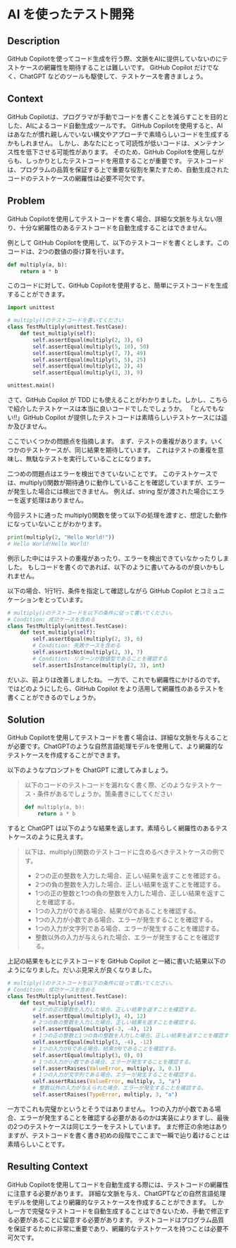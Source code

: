 # AI を使ったテスト開発

## Description

GitHub Copilotを使ってコード生成を行う際、文脈をAIに提供していないのにテストケースの網羅性を期待することは難しいです。
GitHub Copilot だけでなく、ChatGPT などのツールも駆使して、テストケースを書きましょう。

## Context

GitHub Copilotは、プログラマが手動でコードを書くことを減らすことを目的とした、AIによるコード自動生成ツールです。
GitHub Copilotを使用すると、AI はあなたが慣れ親しんでいない構文やアプローチで素晴らしいコードを生成するかもしれません。
しかし、あなたにとって可読性が低いコードは、メンテナンス性を低下させる可能性があります。
そのため、GitHub Copilotを使用しながらも、しっかりとしたテストコードを用意することが重要です。
テストコードは、プログラムの品質を保証する上で重要な役割を果たすため、自動生成されたコードのテストケースの網羅性は必要不可欠です。

## Problem

GitHub Copilotを使用してテストコードを書く場合、詳細な文脈を与えない限り、十分な網羅性のあるテストコードを自動生成することはできません。

例として GitHub Copilotを使用して、以下のテストコードを書くとします。このコードは、2つの数値の掛け算を行います。

```py
def multiply(a, b):
    return a * b
```

このコードに対して、GitHub Copilotを使用すると、簡単にテストコードを生成することができます。

```py
import unittest

# multiply()のテストコードを書いてください
class TestMultiply(unittest.TestCase):
    def test_multiply(self):
        self.assertEqual(multiply(2, 3), 6)
        self.assertEqual(multiply(5, 10), 50)
        self.assertEqual(multiply(7, 7), 49)
        self.assertEqual(multiply(5, 5), 25)
        self.assertEqual(multiply(2, 2), 4)
        self.assertEqual(multiply(3, 3), 9)

unittest.main()
```

さて、GitHub Copilot が TDD にも使えることがわかりました。しかし、こちらで紹介したテストケースは本当に良いコードでしたでしょうか。
「とんでもない!!」GitHub Copilot が提供したテストコードは素晴らしいテストケースには遥か及びません。

ここでいくつかの問題点を指摘します。
まず、テストの重複があります。いくつかのテストケースが、同じ結果を期待しています。
これはテストの重複を意味し、無駄なテストを実行していることになります。

二つめの問題点はエラーを検出できていないことです。
このテストケースでは、multiply()関数が期待通りに動作していることを確認していますが、エラーが発生した場合には検出できません。
例えば、string 型が渡された場合にエラーを返す処理はありません。

今回テストに通った multiply()関数を使って以下の処理を渡すと、想定した動作になっていないことがわかります。

```py
print(multiply(2, "Hello World!"))
# Hello World!Hello World!
```

例示した中にはテストの重複があったり、エラーを検出できていなかったりしました。
もしコードを書くのであれば、以下のように書いてみるのが良いかもしれません。

以下の場合、1行1行、条件を指定して確認しながら GitHub Copilot とコミュニケーションをとっています。

```py
# multiply()のテストコードを以下の条件に従って書いてください。
# Condition: 成功ケースを含める
class TestMultiply(unittest.TestCase):
    def test_multiply(self):
        self.assertEqual(multiply(2, 3), 6)
        # Condition: 失敗ケースを含める
        self.assertIsNot(multiply(2, 3), 7)
        # Condition: リターンが数値型であることを確認する
        self.assertIsInstance(multiply(2, 3), int)
```

だいぶ、前よりは改善しましたね。 一方で、これでも網羅性にかけるのです。
ではどのようにしたら、GitHub Copilot をより活用して網羅性のあるテストを書くことができるのでしょうか。

## Solution

GitHub Copilotを使用してテストコードを書く場合は、詳細な文脈を与えることが必要です。ChatGPTのような自然言語処理モデルを使用して、より網羅的なテストケースを作成することができます。

以下のようなプロンプトを ChatGPT に渡してみましょう。

> 以下のコードのテストコードを漏れなく書く際、どのようなテストケース・条件があるでしょうか。箇条書きにしてください
> ```py
> def multiply(a, b):
>     return a * b
> ```

すると ChatGPT は以下のような結果を返します。素晴らしく網羅性のあるテストケースのように見えます。

> 以下は、multiply()関数のテストコードに含めるべきテストケースの例です。
>
> * 2つの正の整数を入力した場合、正しい結果を返すことを確認する。
> * 2つの負の整数を入力した場合、正しい結果を返すことを確認する。
> * 1つの正の整数と1つの負の整数を入力した場合、正しい結果を返すことを確認する。
> * 1つの入力が0である場合、結果が0であることを確認する。
> * 1つの入力が小数である場合、エラーが発生することを確認する。
> * 1つの入力が文字列である場合、エラーが発生することを確認する。
> * 整数以外の入力が与えられた場合、エラーが発生することを確認する。

上記の結果をもとにテストコードを GitHub Copilot と一緒に書いた結果以下のようになりました。だいぶ見栄えが良くなりました。

```py
# multiply()のテストコードを以下の条件に従って書いてください。
# Condition: 成功ケースを含める
class TestMultiply(unittest.TestCase):
    def test_multiply(self):
        # 2つの正の整数を入力した場合、正しい結果を返すことを確認する。
        self.assertEqual(multiply(3, 4), 12)
        # 2つの負の整数を入力した場合、正しい結果を返すことを確認する。
        self.assertEqual(multiply(-3, -4), 12)
        # 1つの正の整数と1つの負の整数を入力した場合、正しい結果を返すことを確認する。
        self.assertEqual(multiply(3, -4), -12)
        # 1つの入力が0である場合、結果が0であることを確認する。
        self.assertEqual(multiply(3, 0), 0)
        # 1つの入力が小数である場合、エラーが発生することを確認する。
        self.assertRaises(ValueError, multiply, 3, 0.1)
        # 1つの入力が文字列である場合、エラーが発生することを確認する。
        self.assertRaises(ValueError, multiply, 3, "a")
        # 整数以外の入力が与えられた場合、エラーが発生することを確認する。
        self.assertRaises(TypeError, multiply, 3, "a")
```

一方でこれも完璧かというとそうではありません。
1つの入力が小数である場合、エラーが発生することを確認する必要があるのかは実装によりますし、最後の2つのテストケースは同じエラーをテストしています。
まだ修正の余地はありますが、テストコードを書く書き初めの段階でここまで一瞬で辿り着けることは素晴らしいことです。

## Resulting Context

GitHub Copilotを使用してコードを自動生成する際には、テストコードの網羅性に注意する必要があります。
詳細な文脈を与え、ChatGPTなどの自然言語処理モデルを使用してより網羅的なテストケースを作成することができます。
しかし一方で完璧なテストコードを自動生成することはできないため、手動で修正する必要があることに留意する必要があります。
テストコードはプログラム品質を保証するために非常に重要であり、網羅的なテストケースを持つことは必要不可欠です。
